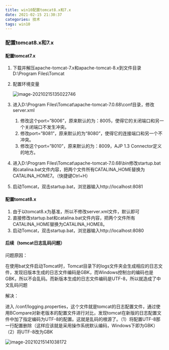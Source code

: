 ```yaml
---
title: win10配置tomcat8.x和7.x
date: 2021-02-15 21:30:37
categories: 技术
tags: win10
---
```


### 配置tomcat8.x和7.x

#### 配置tomcat7.x

1. 下载并解压apache-tomcat-7.x和apache-tomcat-8.x到文件目录D:\Program Files\Tomcat

2. 配置环境变量

   <!--more-->

   ![image-20210215135022746](https://gitee.com/LYmystery/PicGo/raw/master/image/20210215135030.png)

3. 进入D:\Program Files\Tomcat\apache-tomcat-7.0.68\conf目录，修改server.xml
   1. <Server port="8006" shutdown="SHUTDOWN">修改这个port=”8006”，原来默认的为：8005，使得它的关闭端口和另一个关闭端口不发生冲突。
   2. <Connector port="8081" maxHttpHeaderSize="8192"
              maxThreads="150" minSpareThreads="25" maxSpareThreads="75"
              enableLookups="false" redirectPort="8443" acceptCount="100"
              connectionTimeout="20000" disableUploadTimeout="true" />修改port=”8081”，原来默认的为“8080”，使得它的连接端口和另一个不冲突。
   3. <Connector port="8009" protocol="AJP/1.3" redirectPort="8443" />
      修改这个port=”8010”，原来默认的为：8009，AJP 1.3 Connector定义的地方。

4. 进入D:\Program Files\Tomcat\apache-tomcat-7.0.68\bin修改startup.bat和catalina.bat文件内容，把两个文件所有CATALINA_HOME替换为CATALINA_HOME7。（快捷键Ctrl+H）

5. 启动Tomcat，双击startup.bat，浏览器输入http://localhost:8081 

#### 配置tomcat8.x

1. 由于以tomcat8.x为基准，所以不修改server.xml文件，默认即可
2. 直接修改startup.bat和catalina.bat文件内容，把两个文件所有CATALINA_HOME替换为CATALINA_HOME8。
3. 启动Tomcat，双击startup.bat，浏览器输入http://localhost:8080

#### 后续（tomcat日志乱码问题）

问题原因：

在使用bat文件启动Tomcat时，Tomcat目录下的logs文件夹会生成相应的日志文件，发现旧版本生成的日志文件编码是GBK，而Windows控制台的编码也是GBK，所以不会乱码。而新版本生成的日志文件编码是UTF-8，所以就造成了中文乱码问题

解决：

进入 /conf/logging.properties，这个文件就是tomcat的日志配置文件，通过使用BCompare对新老版本的配置文件进行对比，发现tomcat在新版的日志配置文件中加了指定编码为UTF-8的配置。这就是乱码的根源了。（1）将配置UTF-8那一行配置删除（这样应该就是采用操作系统默认编码，Windows下即为GBK）（2）将UTF-8改为GBK

![image-20210215141038172](https://gitee.com/LYmystery/PicGo/raw/master/image/20210215141039.png)